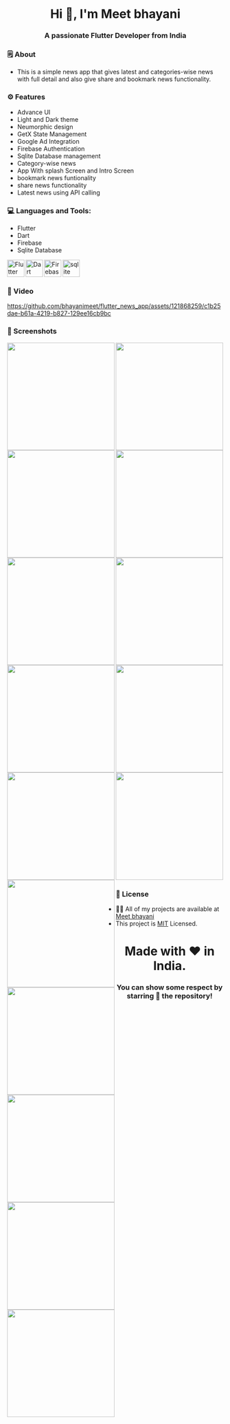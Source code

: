 <h1 align="center">Hi 👋, I'm Meet bhayani</h1>
<h3 align="center">A passionate Flutter Developer from India</h3>


<h3 align="left">🗒 About</h3>

- This is a simple news app that gives latest and categories-wise news with full detail and also give share and bookmark news functionality.


<h3 align="left">⚙️ Features</h3>

- Advance UI
- Light and Dark theme
- Neumorphic design
- GetX State Management
- Google Ad Integration
- Firebase Authentication
- Sqlite Database management
- Category-wise news
- App With splash Screen and Intro Screen
- bookmark news funtionality
- share news functionality
- Latest news using API calling


<h3 align="left">💻 Languages and Tools:</h3>

- Flutter
- Dart
- Firebase
- Sqlite Database

<img align="left" src="https://www.vectorlogo.zone/logos/flutterio/flutterio-icon.svg" alt="Flutter" width="40" height="40">
<img align="left" src="https://www.vectorlogo.zone/logos/dartlang/dartlang-icon.svg" alt="Dart" width="40" height="40">
<img align="left" src="https://www.vectorlogo.zone/logos/firebase/firebase-icon.svg" alt="Firebase" width="40" height="40">
<img src="https://www.vectorlogo.zone/logos/sqlite/sqlite-icon.svg" alt="sqlite" width="40" height="40">


<h3 align="left">📲 Video</h3>

https://github.com/bhayanimeet/flutter_news_app/assets/121868259/c1b25dae-b61a-4219-b827-129ee16cb9bc


<h3 align="left">📲 Screenshots</h3>

<img align="left" src="https://github.com/bhayanimeet/flutter_news_app/assets/121868259/c9e1a60c-a3b8-4293-934f-cb7b0aae5c6f" width="250px">
<img align="left" src="https://github.com/bhayanimeet/flutter_news_app/assets/121868259/bcd3d0f8-dcbc-4850-803a-000ce8a47143" width="250px">
<img src="https://github.com/bhayanimeet/flutter_news_app/assets/121868259/025e1f0a-0ce8-4502-a7fd-123e99c6f05f" width="250px">
<img align="left" src="https://github.com/bhayanimeet/flutter_news_app/assets/121868259/a6cb6ab8-a213-4040-b1b6-71ff460d0234" width="250px">
<img align="left" src="https://github.com/bhayanimeet/flutter_news_app/assets/121868259/79ae1972-e61d-46e7-9463-3cbf491c322b" width="250px">
<img src="https://github.com/bhayanimeet/flutter_news_app/assets/121868259/b4b67978-2d85-4c38-9cc5-e6b2f5a3d30e" width="250px">
<img align="left" src="https://github.com/bhayanimeet/flutter_news_app/assets/121868259/301e84d2-eeff-409c-b947-76c13bd4fe2d" width="250px">
<img align="left" src="https://github.com/bhayanimeet/flutter_news_app/assets/121868259/fe0d82c2-fc8f-4e0d-a7ee-eeeb337d1129" width="250px">
<img src="https://github.com/bhayanimeet/flutter_news_app/assets/121868259/58110108-3600-473f-86c6-bc47da58c122" width="250px">
<img align="left" src="https://github.com/bhayanimeet/flutter_news_app/assets/121868259/f21159b4-f60f-4412-8c0d-9ecf2b8bbac8" width="250px">
<img align="left" src="https://github.com/bhayanimeet/flutter_news_app/assets/121868259/4820bbf9-d3e5-4e67-92f1-a91ecef6c39d" width="250px">
<img src="https://github.com/bhayanimeet/flutter_news_app/assets/121868259/4fd7eb23-e134-40d3-bcae-c2058bf67adc" width="250px">
<img align="left" src="https://github.com/bhayanimeet/flutter_news_app/assets/121868259/a2e7ef2f-5d1a-422a-a191-5d3dff925528" width="250px">
<img align="left" src="https://github.com/bhayanimeet/flutter_news_app/assets/121868259/0adcabf7-feb2-4b5e-800b-e3fa768feae9" width="250px">
<img src="https://github.com/bhayanimeet/flutter_news_app/assets/121868259/aa69d6cb-89d8-403a-9621-530c1af50a68" width="250px">


<h3 align="left">📝 License</h3>

- 👨‍💻 All of my projects are available at [Meet bhayani](https://github.com/bhayanimeet)
- This project is [MIT](LICENSE.md) Licensed.



<h1 align="center">Made with ❤️ in India.</h1>
<h3 align="center">You can show some respect by starring 🌟 the repository!</h3>
